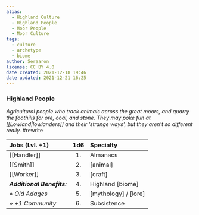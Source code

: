 ```yaml
---
alias:
  - Highland Culture
  - Highland People
  - Moor People
  - Moor Culture
tags:
  - culture
  - archetype
  - biome
author: Seraaron
license: CC BY 4.0
date created: 2021-12-18 19:46
date updated: 2021-12-21 16:25
---
```


### Highland People

_Agricultural people who track animals across the great moors, and quarry the foothills for ore, coal, and stone. They may poke fun at [[Lowland|lowlanders]] and their ‘strange ways’, but they aren't so different really._ #rewrite

| Jobs (Lvl. +1)             | 1d6 | Specialty            |
| :------------------------- | :-: | :------------------- |
| [[Handler]]                |  1. | Almanacs             |
| [[Smith]]                  |  2. | [animal]             |
| [[Worker]]                 |  3. | [craft]              |
| _**Additional Benefits:**_  |  4. | Highland [biome]     |
| ⋄ _Old Adages_             |  5. | [mythology] / [lore] |
| ⋄ _+1 Community_           |  6. | Subsistence          |
